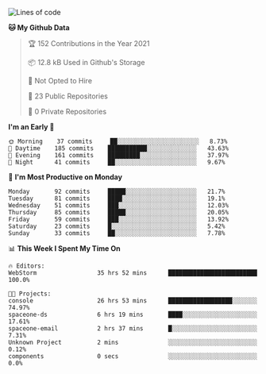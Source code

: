 
<!--START_SECTION:waka-->
![Lines of code](https://img.shields.io/badge/From%20Hello%20World%20I%27ve%20Written-2.0%20million%20lines%20of%20code-blue)

**🐱 My Github Data** 

> 🏆 152 Contributions in the Year 2021
 > 
> 📦 12.8 kB Used in Github's Storage 
 > 
> 🚫 Not Opted to Hire
 > 
> 📜 23 Public Repositories 
 > 
> 🔑 0 Private Repositories  
 > 
**I'm an Early 🐤** 

```text
🌞 Morning    37 commits     ██░░░░░░░░░░░░░░░░░░░░░░░   8.73% 
🌆 Daytime    185 commits    ███████████░░░░░░░░░░░░░░   43.63% 
🌃 Evening    161 commits    █████████░░░░░░░░░░░░░░░░   37.97% 
🌙 Night      41 commits     ██░░░░░░░░░░░░░░░░░░░░░░░   9.67%

```
📅 **I'm Most Productive on Monday** 

```text
Monday       92 commits     █████░░░░░░░░░░░░░░░░░░░░   21.7% 
Tuesday      81 commits     ████░░░░░░░░░░░░░░░░░░░░░   19.1% 
Wednesday    51 commits     ███░░░░░░░░░░░░░░░░░░░░░░   12.03% 
Thursday     85 commits     █████░░░░░░░░░░░░░░░░░░░░   20.05% 
Friday       59 commits     ███░░░░░░░░░░░░░░░░░░░░░░   13.92% 
Saturday     23 commits     █░░░░░░░░░░░░░░░░░░░░░░░░   5.42% 
Sunday       33 commits     ██░░░░░░░░░░░░░░░░░░░░░░░   7.78%

```


📊 **This Week I Spent My Time On** 

```text
🔥 Editors: 
WebStorm                 35 hrs 52 mins      █████████████████████████   100.0%

🐱‍💻 Projects: 
console                  26 hrs 53 mins      ██████████████████░░░░░░░   74.97% 
spaceone-ds              6 hrs 19 mins       ████░░░░░░░░░░░░░░░░░░░░░   17.61% 
spaceone-email           2 hrs 37 mins       █░░░░░░░░░░░░░░░░░░░░░░░░   7.31% 
Unknown Project          2 mins              ░░░░░░░░░░░░░░░░░░░░░░░░░   0.12% 
components               0 secs              ░░░░░░░░░░░░░░░░░░░░░░░░░   0.0%

```


<!--END_SECTION:waka-->
